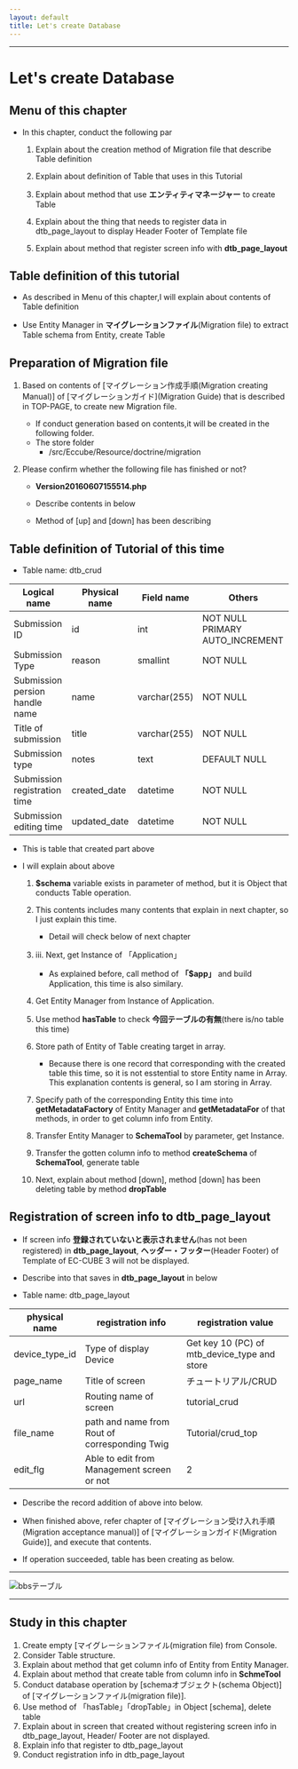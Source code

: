 ```yaml
---
layout: default
title: Let's create Database
---
```


---

# Let's create Database

## Menu of this chapter

- In this chapter, conduct the following par

    1. Explain about the creation method of Migration file that describe Table definition

    1. Explain about definition of Table that uses in this Tutorial

    1. Explain about method that use **エンティティマネージャー** to create Table

    1. Explain about the thing that needs to register data in dtb_page_layout to display Header Footer of Template file

    1. Explain about method that register screen info with **dtb_page_layout**

## Table definition of this tutorial

- As described in Menu of this chapter,I will explain about contents of Table definition

<!-- テーブル定義は**マイグレーションファイル**に記述していきます。 -->
- Use Entity Manager in **マイグレーションファイル**(Migration file) to extract Table schema from Entity, create Table

## Preparation of Migration file

1. Based on contents of [マイグレーション作成手順(Migration creating Manual)] of [マイグレーションガイド](Migration Guide) that is described in TOP-PAGE, to create new Migration file. 

    - If conduct generation based on contents,it will be created in the following folder.
    - The store folder
      - /src/Eccube/Resource/doctrine/migration

1. Please confirm whether the following file has finished or not?
    - **Version20160607155514.php**

    - Describe contents in below
    - Method of [up] and [down] has been describing

<script src="http://gist-it.appspot.com/https://github.com/EC-CUBE/ec-cube.github.io/blob/master/Source/tutorial_6/migration_before.php"></script>

<!--
```
<?php

namespace DoctrineMigrations;

use Doctrine\DBAL\Migrations\AbstractMigration;
use Doctrine\DBAL\Schema\Schema;

/**
 * Auto-generated Migration: Please modify to your needs!
 */
class Version20160607155514 extends AbstractMigration
{
    /**
     * @param Schema $schema
     */
    public function up(Schema $schema)
    {
        // this up() migration is auto-generated, please modify it to your needs
        ★ここにテーブル定義を追記

    }

    /**
     * @param Schema $schema
     */
    public function down(Schema $schema)
    {
        // this down() migration is auto-generated, please modify it to your needs
        ★ここのテーブル定義を削除

    }
}
```
-->

## Table definition of Tutorial of this time

- Table name: dtb_crud

| Logical name | Physical name | Field name | Others |
|------|------|------|------|
| Submission ID | id | int | NOT NULL PRIMARY AUTO_INCREMENT |
| Submission Type | reason | smallint | NOT NULL |
| Submission persion handle name | name | varchar(255) | NOT NULL |
| Title of submission | title | varchar(255) | NOT NULL |
| Submission type | notes | text | DEFAULT NULL |
| Submission registration time | created_date | datetime | NOT NULL |
| Submission editing time | updated_date | datetime | NOT NULL |

- This is table that created part above

<script src="http://gist-it.appspot.com/https://github.com/EC-CUBE/ec-cube.github.io/blob/master/Source/tutorial_6/migration_after.php"></script>

<!--
```

<?php

namespace DoctrineMigrations;

use Doctrine\DBAL\Migrations\AbstractMigration;
use Doctrine\DBAL\Schema\Schema;

use Doctrine\ORM\Tools\SchemaTool; ★テーブルを作成するために利用します
use Eccube\Application; ★エンティティマネージャーの取得のために必要です

/**
 * Auto-generated Migration: Please modify to your needs!
 */
class Version20160607155514 extends AbstractMigration
{

    /**
     * @param Schema $schema
     */
    public function up(Schema $schema)
    {
        if (!$schema->hasTable('dtb_crud')) {
            $entities = array(
                'Eccube\Entity\Crud' ★テーブル作成を行うエンティティを指定します
            );
            $app = Application::getInstance(); ★エンティティマネージャーの取得のためにApplicationを取得します
            $em = $app['orm.em']; ★エンティティマネージャーを取得します
            $classes = array();
            foreach ($entities as $entity) {
                $classes[] = $em->getMetadataFactory()->getMetadataFor($entity); ★エンティティからカラム情報を取得します。
            }
            $tool = new SchemaTool($em); ★テーブル生成のためにスキーマツールをインスタンス化します
            $tool->createSchema($classes); ★テーブルを生成します
        }
    }

    /**
     * @param Schema $schema
     */
    public function down(Schema $schema)
    {
        if (!$schema->hasTable('dtb_crud')) {
            $schema->dropTable('dtb_crud');
        }
    }
```
-->

- I will explain about above

    1. **$schema** variable exists in parameter of method, but it is Object that conducts Table operation.

    1. This contents includes many contents that explain in next chapter, so I just explain this time.
        - Detail will check below of next chapter
    1. iii.	Next, get Instance of 「Application」
        - As explained before, call method of **「$app」** and build Application, this time is also similary.
    1. Get Entity Manager from Instance of Application.
    1. Use method **hasTable** to check **今回テーブルの有無**(there is/no table this time)
    1. Store path of Entity of Table creating target in array. 
        - Because there is one record that corresponding with the created table this time, so it is not esstential to store Entity name in Array. This explanation contents is general, so I am storing in Array.
    1. Specify path of the corresponding Entity this time into **getMetadataFactory** of Entity Manager and **getMetadataFor** of that methods, in order to get column info from Entity.
    1. Transfer Entity Manager to **SchemaTool** by parameter, get Instance.
    1. Transfer the gotten column info to method **createSchema** of  **SchemaTool**, generate table
    1. Next, explain about method [down], method [down] has been deleting table by method **dropTable**

## Registration of screen info to dtb_page_layout

- If screen info **登録されていないと表示されません**(has not been registered) in **dtb_page_layout**, **ヘッダー・フッター**(Header Footer) of Template of EC-CUBE 3 will not be displayed.

- Describe into that saves in **dtb_page_layout** in below

- Table name:  dtb_page_layout

| physical name | registration info | registration value |
|------|------|------|
| device_type_id | Type of display Device | Get key 10 (PC) of mtb_device_type and store |
| page_name | Title of screen | チュートリアル/CRUD |
| url | Routing name of screen | tutorial_crud |
| file_name | path and name from Rout of corresponding Twig | Tutorial/crud_top |
| edit_flg | Able to edit from Management screen or not | 2 |

- Describe the record addition of above into below.

<script src="http://gist-it.appspot.com/https://github.com/EC-CUBE/ec-cube.github.io/blob/master/Source/tutorial_6/migration_add_dtb_layout.php"></script>

<!--
```

<?php

namespace DoctrineMigrations;

use Doctrine\DBAL\Migrations\AbstractMigration;
use Doctrine\DBAL\Schema\Schema;

use Doctrine\ORM\Tools\SchemaTool; ★テーブルを作成するために利用します
use Eccube\Application; ★エンティティマネージャーの取得のために必要です

/**
 * Auto-generated Migration: Please modify to your needs!
 */
class Version20160607155514 extends AbstractMigration
{

    /**
     * @param Schema $schema
     */
    public function up(Schema $schema)
    {
        $app = Application::getInstance();
        $em = $app['orm.em'];
        if (!$schema->hasTable('dtb_crud')) {
            $entities = array(
                'Eccube\Entity\Crud'
            );
            $classes = array();
            foreach ($entities as $entity) {
                $classes[] = $em->getMetadataFactory()->getMetadataFor($entity); ★エンティティからカラム情報を取得します。
            }
            $tool = new SchemaTool($em);
            $tool->createSchema($classes);
        }

        $qb = $em->createQueryBuilder(); ★クエリビルダーを取得

        $qb->select('pl') ★該当情報が登録済みかどうかを確認するためのSQLを構築
            ->from('\Eccube\Entity\PageLayout', 'pl')
            ->where('pl.url = :Url')
            ->setParameter('Url', 'tutorial_crud');

        $res = $Point = $qb->getQuery()->getResult(); ★SQL結果を取得

        if(count($res) < 1){ ★結果がなければ、以下情報を書き込み
            $PageLayout = new PageLayout(); ★登録するためのエンティティをインスタンス化
            $DeviceType = $em->getRepository('\Eccube\Entity\Master\DeviceType')->find(10); ★格納するデバイスタイプをDBから取得
            $PageLayout->setDeviceType($DeviceType); ★以下登録エンティティに必要情報を格納
            $PageLayout->setName('チュートリアル/CRUD');
            $PageLayout->setUrl('tutorial_crud');
            $PageLayout->setFileName('Tutorial/crud_top');
            $PageLayout->setEditFlg(2);

            $em->persist($PageLayout); ★エンティティマネージャーの管理化に登録エンティティ追加
            $em->flush($PageLayout); ★登録エンティティを対象に保存
        }
    }

    /**
     * @param Schema $schema
     */
    public function down(Schema $schema)
    {
        if (!$schema->hasTable('dtb_crud')) {
            $schema->dropTable('dtb_crud');
        }

        $app = \Eccube\Application::getInstance(); ★EC-CUBEのアプリケーションクラスを取得
        $em = $app['orm.em']; ★エンティティマネージャーを取得
        $qb = $em->createQueryBuilder(); ★クエリビルダーを取得

        $qb->select('pl') ★該当画面情報が保存されているかを確認するためのSQLを生成
            ->from('\Eccube\Entity\PageLayout', 'pl')
            ->where('pl.url = :Url')
            ->setParameter('Url', 'tutorial_crud');

        $res = $Point = $qb->getQuery()->getResult(); ★情報取得

        if(count($res) > 0){ ★該当情報が保存されていれば、削除処理
            $qb->delete() ★該当画面情報を削除するための、SQLを生成
                ->from('\Eccube\Entity\PageLayout', 'pl')
                ->where('pl.url = :Url')
                ->setParamater('Url', 'tutorial_crud');
            $res = $Point = $qb->getQuery()->execute(); ★削除処理実行
        }
    }
}
```
-->

- When finished above, refer chapter of [マイグレーション受け入れ手順(Migration acceptance manual)] of [マイグレーションガイド(Migration Guide)], and execute that contents.

- If operation succeeded, table has been creating as below.


---

![bbsテーブル](images/img-tutorial6-create-table.png)

---

## Study in this chapter

1. Create empty [マイグレーションファイル(migration file) from Console.
1. Consider Table structure.
1. Explain about method that get column info of Entity from Entity Manager.
1. Explain about method that create table from column info in **SchmeTool** 
1. Conduct database operation by [schemaオブジェクト(schema Object)] of [マイグレーションファイル(migration file)].
1. Use method of 「hasTable」「dropTable」in Object [schema], delete table
1. Explain about in screen that created without registering screen info in dtb_page_layout, Header/ Footer are not displayed.
1. Explain info that register to dtb_page_layout
1. Conduct registration info in dtb_page_layout

